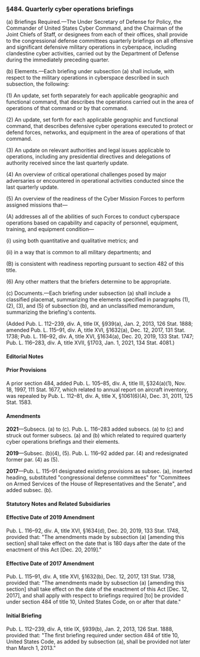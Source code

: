 ### §484. Quarterly cyber operations briefings ###

(a) Briefings Required.—The Under Secretary of Defense for Policy, the Commander of United States Cyber Command, and the Chairman of the Joint Chiefs of Staff, or designees from each of their offices, shall provide to the congressional defense committees quarterly briefings on all offensive and significant defensive military operations in cyberspace, including clandestine cyber activities, carried out by the Department of Defense during the immediately preceding quarter.

(b) Elements.—Each briefing under subsection (a) shall include, with respect to the military operations in cyberspace described in such subsection, the following:

(1) An update, set forth separately for each applicable geographic and functional command, that describes the operations carried out in the area of operations of that command or by that command.

(2) An update, set forth for each applicable geographic and functional command, that describes defensive cyber operations executed to protect or defend forces, networks, and equipment in the area of operations of that command.

(3) An update on relevant authorities and legal issues applicable to operations, including any presidential directives and delegations of authority received since the last quarterly update.

(4) An overview of critical operational challenges posed by major adversaries or encountered in operational activities conducted since the last quarterly update.

(5) An overview of the readiness of the Cyber Mission Forces to perform assigned missions that—

(A) addresses all of the abilities of such Forces to conduct cyberspace operations based on capability and capacity of personnel, equipment, training, and equipment condition—

(i) using both quantitative and qualitative metrics; and

(ii) in a way that is common to all military departments; and

(B) is consistent with readiness reporting pursuant to section 482 of this title.

(6) Any other matters that the briefers determine to be appropriate.

(c) Documents.—Each briefing under subsection (a) shall include a classified placemat, summarizing the elements specified in paragraphs (1), (2), (3), and (5) of subsection (b), and an unclassified memorandum, summarizing the briefing's contents.

(Added Pub. L. 112–239, div. A, title IX, §939(a), Jan. 2, 2013, 126 Stat. 1888; amended Pub. L. 115–91, div. A, title XVI, §1632(a), Dec. 12, 2017, 131 Stat. 1738; Pub. L. 116–92, div. A, title XVI, §1634(a), Dec. 20, 2019, 133 Stat. 1747; Pub. L. 116–283, div. A, title XVII, §1703, Jan. 1, 2021, 134 Stat. 4081.)

#### **Editorial Notes** ####

#### Prior Provisions ####

A prior section 484, added Pub. L. 105–85, div. A, title III, §324(a)(1), Nov. 18, 1997, 111 Stat. 1677, which related to annual report on aircraft inventory, was repealed by Pub. L. 112–81, div. A, title X, §1061(6)(A), Dec. 31, 2011, 125 Stat. 1583.

#### Amendments ####

**2021**—Subsecs. (a) to (c). Pub. L. 116–283 added subsecs. (a) to (c) and struck out former subsecs. (a) and (b) which related to required quarterly cyber operations briefings and their elements.

**2019**—Subsec. (b)(4), (5). Pub. L. 116–92 added par. (4) and redesignated former par. (4) as (5).

**2017**—Pub. L. 115–91 designated existing provisions as subsec. (a), inserted heading, substituted "congressional defense committees" for "Committees on Armed Services of the House of Representatives and the Senate", and added subsec. (b).

#### **Statutory Notes and Related Subsidiaries** ####

#### Effective Date of 2019 Amendment ####

Pub. L. 116–92, div. A, title XVI, §1634(d), Dec. 20, 2019, 133 Stat. 1748, provided that: "The amendments made by subsection (a) [amending this section] shall take effect on the date that is 180 days after the date of the enactment of this Act [Dec. 20, 2019]."

#### Effective Date of 2017 Amendment ####

Pub. L. 115–91, div. A, title XVI, §1632(b), Dec. 12, 2017, 131 Stat. 1738, provided that: "The amendments made by subsection (a) [amending this section] shall take effect on the date of the enactment of this Act [Dec. 12, 2017], and shall apply with respect to briefings required [to] be provided under section 484 of title 10, United States Code, on or after that date."

#### Initial Briefing ####

Pub. L. 112–239, div. A, title IX, §939(b), Jan. 2, 2013, 126 Stat. 1888, provided that: "The first briefing required under section 484 of title 10, United States Code, as added by subsection (a), shall be provided not later than March 1, 2013."